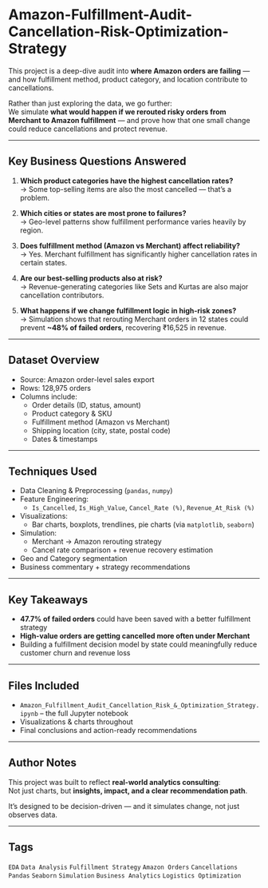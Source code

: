 # Amazon-Fulfillment-Audit-Cancellation-Risk-Optimization-Strategy

This project is a deep-dive audit into **where Amazon orders are failing** — and how fulfillment method, product category, and location contribute to cancellations.

Rather than just exploring the data, we go further:  
We simulate **what would happen if we rerouted risky orders from Merchant to Amazon fulfillment** — and prove how that one small change could reduce cancellations and protect revenue.

---

## Key Business Questions Answered

1. **Which product categories have the highest cancellation rates?**  
   → Some top-selling items are also the most cancelled — that’s a problem.

2. **Which cities or states are most prone to failures?**  
   → Geo-level patterns show fulfillment performance varies heavily by region.

3. **Does fulfillment method (Amazon vs Merchant) affect reliability?**  
   → Yes. Merchant fulfillment has significantly higher cancellation rates in certain states.

4. **Are our best-selling products also at risk?**  
   → Revenue-generating categories like Sets and Kurtas are also major cancellation contributors.

5. **What happens if we change fulfillment logic in high-risk zones?**  
   → Simulation shows that rerouting Merchant orders in 12 states could prevent **~48% of failed orders**, recovering ₹16,525 in revenue.

---

## Dataset Overview

- Source: Amazon order-level sales export  
- Rows: 128,975 orders  
- Columns include:
  - Order details (ID, status, amount)
  - Product category & SKU
  - Fulfillment method (Amazon vs Merchant)
  - Shipping location (city, state, postal code)
  - Dates & timestamps

---

## Techniques Used

- Data Cleaning & Preprocessing (`pandas`, `numpy`)
- Feature Engineering:
  - `Is_Cancelled`, `Is_High_Value`, `Cancel_Rate (%)`, `Revenue_At_Risk (%)`
- Visualizations:
  - Bar charts, boxplots, trendlines, pie charts (via `matplotlib`, `seaborn`)
- Simulation:
  - Merchant → Amazon rerouting strategy
  - Cancel rate comparison + revenue recovery estimation
- Geo and Category segmentation
- Business commentary + strategy recommendations

---

## Key Takeaways

- **47.7% of failed orders** could have been saved with a better fulfillment strategy
- **High-value orders are getting cancelled more often under Merchant**
- Building a fulfillment decision model by state could meaningfully reduce customer churn and revenue loss

---

## Files Included

- `Amazon_Fulfillment_Audit_Cancellation_Risk_&_Optimization_Strategy.ipynb` – the full Jupyter notebook
- Visualizations & charts throughout
- Final conclusions and action-ready recommendations

---

## Author Notes

This project was built to reflect **real-world analytics consulting**:  
Not just charts, but **insights, impact, and a clear recommendation path**.

It’s designed to be decision-driven — and it simulates change, not just observes data.

---

## Tags

`EDA` `Data Analysis` `Fulfillment Strategy` `Amazon Orders` `Cancellations`  
`Pandas` `Seaborn` `Simulation` `Business Analytics` `Logistics Optimization`

